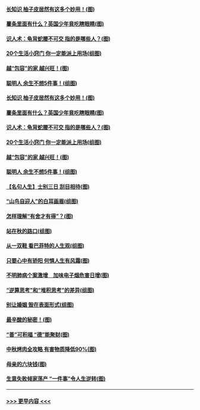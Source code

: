 #### [长知识 柚子皮居然有这多个妙用！(图)](../pages/p8/907425.md?t=09172033) 
#### [薯条里面有什么？英国少年竟吃瞎眼睛(图)](../pages/p8/907381.md?t=09172033) 
#### [识人术：龟背蛇腰不可交 指的是哪些人？(图)](../pages/p8/907503.md?t=09172033) 
#### [20个生活小窍门 你一定能派上用场(组图)](../pages/p8/907510.md?t=09172033) 
#### [越“包容”的家 越兴旺！(图)](../pages/p8/907328.md?t=09172033) 
#### [聪明人 余生不想5件事！(组图)](../pages/p8/907364.md?t=09172033) 
#### [长知识 柚子皮居然有这多个妙用！(图)](../pages/p8/907425.md?t=09172033) 
#### [薯条里面有什么？英国少年竟吃瞎眼睛(图)](../pages/p8/907381.md?t=09172033) 
#### [识人术：龟背蛇腰不可交 指的是哪些人？(图)](../pages/p8/907503.md?t=09172033) 
#### [20个生活小窍门 你一定能派上用场(组图)](../pages/p8/907510.md?t=09172033) 
#### [越“包容”的家 越兴旺！(图)](../pages/p8/907328.md?t=09172033) 
#### [聪明人 余生不想5件事！(组图)](../pages/p8/907364.md?t=09172033) 
#### [【名句人生】士别三日 刮目相待(图)](../pages/p8/906988.md?t=09172033) 
#### [“山鸟自迎人”的白耳画眉(组图)](../pages/p8/907332.md?t=09172033) 
#### [怎样理解“有舍才有得”？(图)](../pages/p8/906872.md?t=09172033) 
#### [站在秋的路口(组图)](../pages/p8/906914.md?t=09172033) 
#### [从一双鞋 看巴菲特的人生观(组图)](../pages/p8/907311.md?t=09172033) 
#### [只要心中有骄阳 何惧人生有风霜(图)](../pages/p8/907320.md?t=09172033) 
#### [不明肺病个案激增　加味电子烟危害日增(图)](../pages/p8/907307.md?t=09172033) 
#### [“逆算思考”和“堆积思考”的差异(组图)](../pages/p8/907229.md?t=09172033) 
#### [别让婚姻 毁在表面形式(组图)](../pages/p8/907118.md?t=09172033) 
#### [最辛酸的秘密！(图)](../pages/p8/906327.md?t=09172033) 
#### [“善”可积福 “德”能聚财(图)](../pages/p8/906906.md?t=09172033) 
#### [中秋烤肉全攻略 有害物质降低90%(图)](../pages/p8/907227.md?t=09172033) 
#### [母亲的六块钱(图)](../pages/p8/907107.md?t=09172033) 
#### [生意失败倾家荡产 “一件事”令人生逆转(图)](../pages/p8/907101.md?t=09172033) 

----
#### [ >>> 更早内容 <<< ](../indexes/p8-earlier.md)
